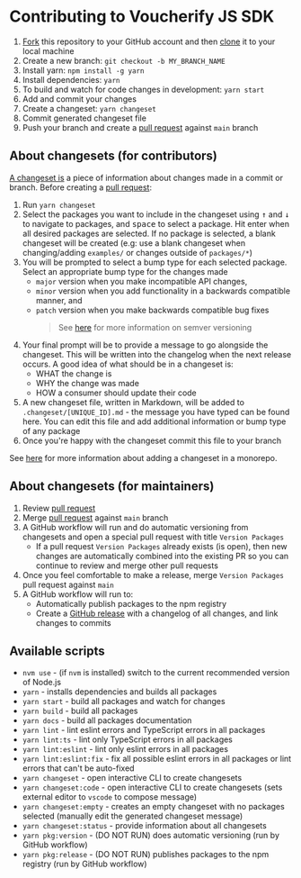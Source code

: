 # Contributing to Voucherify JS SDK

1. [Fork](https://help.github.com/articles/fork-a-repo/) this repository to your GitHub account and then [clone](https://help.github.com/articles/cloning-a-repository/) it to your local machine
2. Create a new branch: `git checkout -b MY_BRANCH_NAME`
3. Install yarn: `npm install -g yarn`
4. Install dependencies: `yarn`
5. To build and watch for code changes in development: `yarn start`
6. Add and commit your changes
7. Create a changeset: `yarn changeset`
8. Commit generated changeset file
9. Push your branch and create a [pull request](https://docs.github.com/en/free-pro-team@latest/github/collaborating-with-issues-and-pull-requests/creating-a-pull-request-from-a-fork) against `main` branch

## About changesets (for contributors)

[A changeset is](https://github.com/atlassian/changesets/blob/master/docs/adding-a-changeset.md#what-is-a-changeset) a piece of information about changes made in a commit or branch. Before creating a [pull request](https://docs.github.com/en/free-pro-team@latest/github/collaborating-with-issues-and-pull-requests/creating-a-pull-request-from-a-fork):

1. Run `yarn changeset`
2. Select the packages you want to include in the changeset using <kbd>↑</kbd> and <kbd>↓</kbd> to navigate to packages, and <kbd>space</kbd> to select a package. Hit enter when all desired packages are selected. If no package is selected, a blank changeset will be created (e.g: use a blank changeset when changing/adding `examples/` or changes outside of `packages/*`)
3. You will be prompted to select a bump type for each selected package. Select an appropriate bump type for the changes made
   - `major` version when you make incompatible API changes,
   - `minor` version when you add functionality in a backwards compatible manner, and
   - `patch` version when you make backwards compatible bug fixes
     > See [here](https://semver.org/) for more information on semver versioning
4. Your final prompt will be to provide a message to go alongside the changeset. This will be written into the changelog when the next release occurs. A good idea of what should be in a changeset is:
   - WHAT the change is
   - WHY the change was made
   - HOW a consumer should update their code
5. A new changeset file, written in Markdown, will be added to `.changeset/[UNIQUE_ID].md` - the message you have typed can be found here. You can edit this file and add additional information or bump type of any package
6. Once you're happy with the changeset commit this file to your branch

See [here](https://github.com/atlassian/changesets/blob/master/docs/adding-a-changeset.md#i-am-in-a-multi-package-repository-a-mono-repo) for more information about adding a changeset in a monorepo.

## About changesets (for maintainers)

1. Review [pull request](https://docs.github.com/en/free-pro-team@latest/github/collaborating-with-issues-and-pull-requests/creating-a-pull-request-from-a-fork)
2. Merge [pull request](https://docs.github.com/en/free-pro-team@latest/github/collaborating-with-issues-and-pull-requests/creating-a-pull-request-from-a-fork) against `main` branch
3. A GitHub workflow will run and do automatic versioning from changesets and open a special pull request with title `Version Packages`
   - If a pull request `Version Packages` already exists (is open), then new changes are automatically combined into the existing PR so you can continue to review and merge other pull requests
4. Once you feel comfortable to make a release, merge `Version Packages` pull request against `main`
5. A GitHub workflow will run to:
   - Automatically publish packages to the npm registry
   - Create a [GitHub release](https://docs.github.com/en/free-pro-team@latest/github/administering-a-repository/about-releases) with a changelog of all changes, and link changes to commits

## Available scripts

- `nvm use` - (if `nvm` is installed) switch to the current recommended version of Node.js
- `yarn` - installs dependencies and builds all packages
- `yarn start` - build all packages and watch for changes
- `yarn build` - build all packages
- `yarn docs` - build all packages documentation
- `yarn lint` - lint eslint errors and TypeScript errors in all packages
- `yarn lint:ts` - lint only TypeScript errors in all packages
- `yarn lint:eslint` - lint only eslint errors in all packages
- `yarn lint:eslint:fix` - fix all possible eslint errors in all packages or lint errors that can't be auto-fixed
- `yarn changeset` - open interactive CLI to create changesets
- `yarn changeset:code` - open interactive CLI to create changesets (sets external editor to `vscode` to compose message)
- `yarn changeset:empty` - creates an empty changeset with no packages selected (manually edit the generated changeset message)
- `yarn changeset:status` - provide information about all changesets
- `yarn pkg:version` - (DO NOT RUN) does automatic versioning (run by GitHub workflow)
- `yarn pkg:release` - (DO NOT RUN) publishes packages to the npm registry (run by GitHub workflow)
